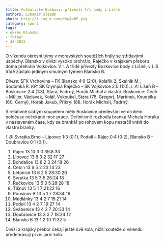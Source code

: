 ```yaml
---
title: Fotbalisté Boskovic přivezli tři body z Líšně
authors: Lubomír Slezák
photo: http://i.imgur.com/YvgAekF.jpg
category: sport
tags:
- okres Blansko
- fotbal
- 43-2013
---
```


O víkendu okresní týmy v moravských soutěžích hrály se střídavými úspěchy. Blansko v divizi vysoko prohrálo, Ráječko v krajském přeboru doma přehrálo Vojkovice. V I. A třídě přivezly Boskovice body z Líšně, v I. B třídě zůstalo jediným smutným týmem Blansko B.

*Divize:* SFK Vrchovina – FK Blansko 4:0 (2:0), Kolařík 2, Skalník M., Sodomka R.
*KP:* SK Olympia Ráječko – SK Vojkovice 2:0 (1:0).
*I. A:* Líšeň B – Boskovice 2:4 (1:3), Stara, Fadrný, Horák Michal a vlastní. Boskovice: Čech – Müller, Václavek, Kolář, Vykoukal, Stara (75. Gregor), Martínek, Koudelka (60. Černý), Horák Jakub, Přikryl (88. Horák Michal), Fadrný.

S relativně slabým soupeřem měly Boskovice především ve druhém poločase nečekaně moc práce. Definitivně rozhodla branka Michala Horáka v nastaveném čase, kdy se brankář po rohovém kopu nestačil vrátit do vlastní branky.

*I. B:* Svratka Brno – Lipovec 1:3 (0:1), Podolí – Rájec 0:4 (0:2), Blansko B – Doubravice 0:1 (0:1).

1. Rájec 13 10 3 0 39:8 33
2. Lipovec 13 8 3 2 32:17 27
3. Bohdalice 13 8 2 3 24:18 26
4. Čebín 13 6 5 2 23:14 23
5. Letonice 13 6 2 5 28:30 20
6. Svratka 13 5 3 5 26:24 18
7. Řečkovice 13 5 3 5 28:28 18
8. Tišnov 13 5 1 7 21:22 16
9. Rousínov B 13 5 1 7 28:34 16
10. Medlánky 13 4 2 7 15:21 14
11. Podolí 13 4 2 7 19:27 14
12. Švábenice 13 4 2 7 20:33 14
13. Doubravice 13 3 3 7 18:24 12
14. Blansko B 13 1 2 10 11:32 5

Divizi a krajský přebor čekají ještě dvě kola, nižší soutěže o víkendu předehrávají první jarní kolo.
